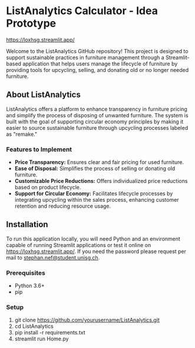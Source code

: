 # ListAnalytics Calculator - Idea Prototype
https://loxhsg.streamlit.app/

Welcome to the ListAnalytics GitHub repository! 
This project is designed to support sustainable practices in furniture management through a Streamlit-based application that helps users manage the lifecycle of furniture by providing tools for upcycling, selling, and donating old or no longer needed furniture.

## About ListAnalytics

ListAnalytics offers a platform to enhance transparency in furniture pricing and simplify the process of disposing of unwanted furniture. 
The system is built with the goal of supporting circular economy principles by making it easier to source sustainable furniture through upcycling processes labeled as "remake."

### Features to Implement

- **Price Transparency:** Ensures clear and fair pricing for used furniture.
- **Ease of Disposal:** Simplifies the process of selling or donating old furniture.
- **Customizable Price Reductions:** Offers individualized price reductions based on product lifecycle.
- **Support for Circular Economy:** Facilitates lifecycle processes by integrating upcycling within the sales process, enhancing customer retention and reducing resource usage.

## Installation

To run this application locally, you will need Python and an environment capable of running Streamlit applications or test it online on https://loxhsg.streamlit.app/.
If you need the password please request per mail to stephan.nef@student.unisg.ch.

### Prerequisites

- Python 3.6+
- pip

### Setup

1. git clone https://github.com/yourusername/ListAnalytics.git
2. cd ListAnalytics
3. pip install -r requirements.txt
4. streamlit run Home.py


